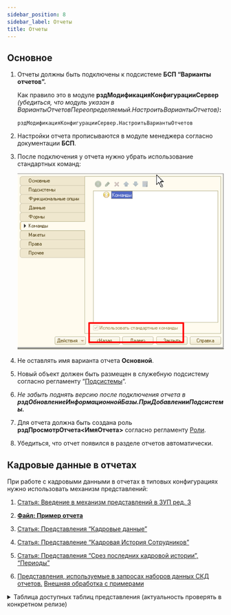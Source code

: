 ```yaml
---
sidebar_position: 8
sidebar_label: Отчеты
title: Отчеты
---
```

## Основное

1. Отчеты должны быть подключены к подсистеме **БСП “Варианты отчетов”.**

    Как правило это в модуле **рздМодификацияКонфигурацииСервер** *(убедиться, что модуль указан в ВариантыОтчетовПереопределяемый.НастроитьВариантыОтчетов)***:**

   ```
   рздМодификацияКонфигурацииСервер.НастроитьВариантыОтчетов
   ```

2. Настройки отчета прописываются в модуле менеджера согласно документации **БСП**.

3. После подключения у отчета нужно убрать использование стандартных команд:

    ![image.png](./img/reports.png)

4. Не оставлять имя варианта отчета **Основной**.

5. Новый объект должен быть размещен в служебную подсистему согласно регламенту “[Подсистемы](subsystem.md)“.

6. *Не забыть поднять версию после подключения отчета в **рздОбновлениеИнформационнойБазы.ПриДобавленииПодсистемы.***

7. Для отчета должна быть создана роль **рздПросмотрОтчета\<ИмяОтчета\>** согласно регламенту [Роли](roles.md).

8. Убедиться, что отчет появился в разделе отчетов автоматически.

## Кадровые данные в отчетах

При работе с кадровыми данными в отчетах в типовых конфигурациях нужно использовать механизм представлений:

1. [Статья: Введение в механизм представлений в ЗУП ред. 3](https://infostart.ru/1c/articles/841337/)

2. **[Файл: Пример отчета](file/testpredstavlenija.erf)**

3. [Статья: Представления “Кадровые данные”](https://www.myblog-1c.ru/%D0%BF%D1%80%D0%B5%D0%B4%D1%81%D1%82%D0%B0%D0%B2%D0%BB%D0%B5%D0%BD%D0%B8%D1%8F-%D0%BA%D0%B0%D0%B4%D1%80%D0%BE%D0%B2%D1%8B%D0%B5-%D0%B4%D0%B0%D0%BD%D0%BD%D1%8B%D0%B5/)

4. [Статья: Представление “Кадровая История Сотрудников”](https://www.myblog-1c.ru/%d0%bf%d1%80%d0%b5%d0%b4%d1%81%d1%82%d0%b0%d0%b2%d0%bb%d0%b5%d0%bd%d0%b8%d0%b5-%d0%ba%d0%b0%d0%b4%d1%80%d0%be%d0%b2%d0%b0%d1%8f-%d0%b8%d1%81%d1%82%d0%be%d1%80%d0%b8%d1%8f-%d1%81%d0%be%d1%82%d1%80/)

5. [Статья: Представления “Срез последних кадровой истории”, “Периоды”](https://www.myblog-1c.ru/%d0%bf%d1%80%d0%b5%d0%b4%d1%81%d1%82%d0%b0%d0%b2%d0%bb%d0%b5%d0%bd%d0%b8%d1%8f-%d0%bf%d0%b5%d1%80%d0%b8%d0%be%d0%b4%d1%8b-%d1%81%d1%80%d0%b5%d0%b7-%d0%bf%d0%be%d1%81%d0%bb%d0%b5%d0%b4%d0%bd%d0%b8/)

6. [Представления, используемые в запросах наборов данных СКД отчетов.](https://its.1c.ru/db/metod81#content:7329:hdoc) [Внешняя обработка с примерами](file/HRM3.zip)

<details>
  <summary>Таблица доступных таблиц представления (актуальность проверять в конкретном релизе)</summary>

| Имя представления | 
|----------|
|ПОМЕСТИТЬ Представления_КадровыеДанныеСотрудников|
|ПОМЕСТИТЬ Представления_КадровыеДанныеСотрудниковАнализНачисленийИУдержаний|
|ПОМЕСТИТЬ Представления_МестоВСтруктуреПредприятия|
|ПОМЕСТИТЬ Представления_ОтработанноеВремя|
|ПОМЕСТИТЬ Представления_Периоды|
|ПОМЕСТИТЬ Представления_ПодразделенияСортировкиСотрудников|
|ПОМЕСТИТЬ Представления_СвойстваСтатейФинансирования|
|ПОМЕСТИТЬ Представления_ШтатноеРасписание|
|ПОМЕСТИТЬ Представления_ДанныеУчетаВремениИСостоянийСотрудников|
|ПОМЕСТИТЬ Представления_КадровыеДанныеСотрудников|
|ПОМЕСТИТЬ Представления_КадровыеДанныеСотрудников_ВсеКадровыеДанные|
|ПОМЕСТИТЬ Представления_КадровыеДанныеСотрудников_Зарплата|
|ПОМЕСТИТЬ Представления_КадровыеДанныеСотрудников_ПриПриеме|
|ПОМЕСТИТЬ Представления_КадровыеДанныеСотрудников_СотрудникиОтчета|
|ПОМЕСТИТЬ Представления_КадровыеДанныеСотрудников_ФОТ|
|ПОМЕСТИТЬ Представления_КадровыеДанныеФизическихЛиц|
|ПОМЕСТИТЬ Представления_Периоды|
|ПОМЕСТИТЬ Представления_Периоды_Месяца|
|ПОМЕСТИТЬ Представления_Периоды_МесяцыОтчета|
|ПОМЕСТИТЬ Представления_ПлановоеВремя|
|ПОМЕСТИТЬ Представления_ПлановыеНачисленияСотрудников|
|ПОМЕСТИТЬ Представления_ПлановыеУдержанияСотрудников|
|ПОМЕСТИТЬ Представления_СвойстваСтатейФинансирования|
|ПОМЕСТИТЬ Представления_СрезПоследних_ВидыЗанятостиСотрудников|
|ПОМЕСТИТЬ Представления_СрезПоследних_ГрафикРаботыСотрудников|
|ПОМЕСТИТЬ Представления_СрезПоследних_ЗначенияПериодическихПоказателейРасчетаЗарплатыСотрудников|
|ПОМЕСТИТЬ Представления_СрезПоследних_КадроваяИсторияСотрудников|
|ПОМЕСТИТЬ Представления_СрезПоследних_ПлановыйФОТ|
|ПОМЕСТИТЬ Представления_СрезПоследних_ПрименениеДополнительныхПериодическихПоказателейРасчетаЗарплатыСотрудников|
|ПОМЕСТИТЬ Представления_СрезПоследних_СведенияОбИнвалидностиФизическихЛиц|
|ПОМЕСТИТЬ Представления_СтажиСотрудников|
|ПОМЕСТИТЬ Представления_ТаблицаРегистра_ВидыЗанятостиСотрудников|
|ПОМЕСТИТЬ Представления_ТаблицаРегистра_ГрафикРаботыСотрудников|
|ПОМЕСТИТЬ Представления_ТаблицаРегистра_КадроваяИсторияСотрудников|
|ПОМЕСТИТЬ Представления_ТаблицаРегистра_ПлановыеНачисления|
|ПОМЕСТИТЬ Представления_ТаблицаРегистра_ПлановыйФОТ|
|ПОМЕСТИТЬ Представления_ТаблицаРегистра_СведенияОбИнвалидностиФизическихЛиц|
|ПОМЕСТИТЬ Представления_ТаблицаРегистра_СостоянияВБракеФизическихЛиц|
|ПОМЕСТИТЬ Представления_ТекущаяКадроваяРасстановка|
|ПОМЕСТИТЬ Представления_ФактическиеОтпускаСотрудников|
|ПОМЕСТИТЬ Представления_ШтатноеРасписание|
|ПОМЕСТИТЬ Представления_ШтатноеРасписание_КонецПериода|
|ПОМЕСТИТЬ Представления_ШтатноеРасписание_НачалоПериода|

</details>

